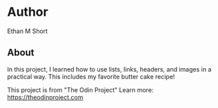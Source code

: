 # Author
Ethan M Short


## About
In this project, I learned how to use lists, links, headers, and images in a practical way.
This includes my favorite butter cake recipe!


This project is from "The Odin Project"
Learn more: https://theodinproject.com
